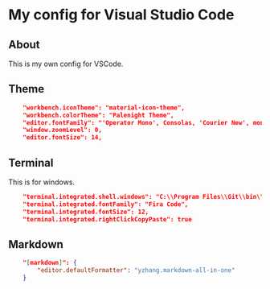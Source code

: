 # My config for Visual Studio Code

## About

This is my own config for VSCode.

## Theme

```json
    "workbench.iconTheme": "material-icon-theme",
    "workbench.colorTheme": "Palenight Theme",
    "editor.fontFamily": "'Operator Mono', Consolas, 'Courier New', monospace",
    "window.zoomLevel": 0,
    "editor.fontSize": 14,
```

## Terminal

This is for windows.

```json
    "terminal.integrated.shell.windows": "C:\\Program Files\\Git\\bin\\bash.exe",
    "terminal.integrated.fontFamily": "Fira Code",
    "terminal.integrated.fontSize": 12,
    "terminal.integrated.rightClickCopyPaste": true
```

## Markdown

```json
    "[markdown]": {
        "editor.defaultFormatter": "yzhang.markdown-all-in-one"
    }
```
